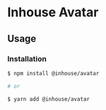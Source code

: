 # Inhouse Avatar

## Usage

### Installation

```bash
$ npm install @inhouse/avatar

# or

$ yarn add @inhouse/avatar
```
